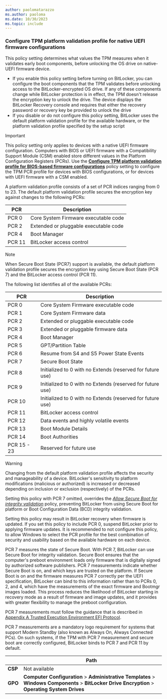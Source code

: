 ```yaml
---
author: paolomatarazzo
ms.author: paoloma
ms.date: 10/30/2023
ms.topic: include
---
```


### Configure TPM platform validation profile for native UEFI firmware configurations

This policy setting determines what values the TPM measures when it validates early boot components, before unlocking the OS drive on native-UEFI firmware device.

- If you enable this policy setting before turning on BitLocker, you can configure the boot components that the TPM validates before unlocking access to the BitLocker-encrypted OS drive. If any of these components change while BitLocker protection is in effect, the TPM doesn't release the encryption key to unlock the drive. The device displays the BitLocker Recovery console and requires that either the recovery password or recovery key be provided to unlock the drive
- If you disable or do not configure this policy setting, BitLocker uses the default platform validation profile for the available hardware, or the platform validation profile specified by the setup script

> [!IMPORTANT]
> This policy setting only applies to devices with a native UEFI firmware configuration. Computers with BIOS or UEFI firmware with a Compatibility Support Module (CSM) enabled store different values in the Platform Configuration Registers (PCRs). Use the **[Configure TPM platform validation profile for BIOS-based firmware configurations](../configure.md?tabs=os#configure-tpm-platform-validation-profile-for-bios-based-firmware-configurations)** policy setting to configure the TPM PCR profile for devices with BIOS configurations, or for devices with UEFI firmware with a CSM enabled.

A platform validation profile consists of a set of PCR indices ranging from 0 to 23. The default platform validation profile secures the encryption key against changes to the following PCRs:

|PCR|Description|
|-|-|
| PCR 0 | Core System Firmware executable code|
| PCR 2 | Extended or pluggable executable code|
| PCR 4 | Boot Manager|
| PCR 11 | BitLocker access control|

> [!NOTE]
> When Secure Boot State (PCR7) support is available, the default platform validation profile secures the encryption key using Secure Boot State (PCR 7) and the BitLocker access control (PCR 11).

The following list identifies all of the available PCRs:

|PCR|Description|
|-|-|
| PCR 0 | Core System Firmware executable code|
| PCR 1 | Core System Firmware data|
| PCR 2 | Extended or pluggable executable code|
| PCR 3 | Extended or pluggable firmware data|
| PCR 4 | Boot Manager|
| PCR 5 | GPT/Partition Table|
| PCR 6 | Resume from S4 and S5 Power State Events|
| PCR 7 | Secure Boot State|
| PCR 8 | Initialized to 0 with no Extends (reserved for future use)|
| PCR 9 | Initialized to 0 with no Extends (reserved for future use)|
| PCR 10 | Initialized to 0 with no Extends (reserved for future use)|
| PCR 11 | BitLocker access control|
| PCR 12 | Data events and highly volatile events|
| PCR 13 | Boot Module Details|
| PCR 14 | Boot Authorities|
| PCR 15 - 23 | Reserved for future use

> [!WARNING]
> Changing from the default platform validation profile affects the security and manageability of a device. BitLocker's sensitivity to platform modifications (malicious or authorized) is increased or decreased depending on inclusion or exclusion (respectively) of the PCRs.
>
> Setting this policy with PCR 7 omitted, overrides the *[Allow Secure Boot for integrity validation](../configure.md?tabs=os#allow-secure-boot-for-integrity-validation)* policy, preventing BitLocker from using Secure Boot for platform or Boot Configuration Data (BCD) integrity validation.
>
> Setting this policy may result in BitLocker recovery when firmware is updated. If you set this policy to include PCR 0, suspend BitLocker prior to applying firmware updates. It is recommended to not configure this policy, to allow Windows to select the PCR profile for the best combination of security and usability based on the available hardware on each device.

PCR 7 measures the state of Secure Boot. With PCR 7, BitLocker can use Secure Boot for integrity validation. Secure Boot ensures that the computer's preboot environment loads only firmware that is digitally signed by authorized software publishers. PCR 7 measurements indicate whether Secure Boot is on, and which keys are trusted on the platform. If Secure Boot is on and the firmware measures PCR 7 correctly per the UEFI specification, BitLocker can bind to this information rather than to PCRs 0, 2, and 4, which have the measurements of the exact firmware and Bootmgr images loaded. This process reduces the likelihood of BitLocker starting in recovery mode as a result of firmware and image updates, and it provides with greater flexibility to manage the preboot configuration.

PCR 7 measurements must follow the guidance that is described in [Appendix A Trusted Execution Environment EFI Protocol](/windows-hardware/test/hlk/testref/trusted-execution-environment-efi-protocol).

PCR 7 measurements are a mandatory logo requirement for systems that support Modern Standby (also known as Always On, Always Connected PCs). On such systems, if the TPM with PCR 7 measurement and secure boot are correctly configured, BitLocker binds to PCR 7 and PCR 11 by default.

|  | Path |
|--|--|
| **CSP** | Not available |
| **GPO** | **Computer Configuration** > **Administrative Templates** > **Windows Components** > **BitLocker Drive Encryption** > **Operating System Drives** |
